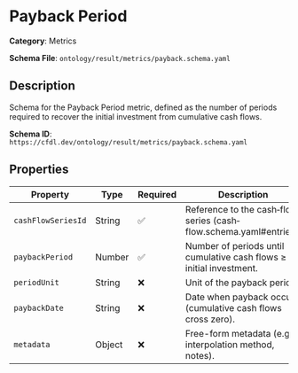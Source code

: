 # Payback Period

**Category**: Metrics

**Schema File**: `ontology/result/metrics/payback.schema.yaml`

## Description

Schema for the Payback Period metric, defined as the number of periods required to recover the initial investment from cumulative cash flows.


**Schema ID**: `https://cfdl.dev/ontology/result/metrics/payback.schema.yaml`

## Properties

| Property | Type | Required | Description |
|----------|------|----------|-------------|
| `cashFlowSeriesId` | String | ✅ | Reference to the cash‐flow series (cash‐flow.schema.yaml#entries). |
| `paybackPeriod` | Number | ✅ | Number of periods until cumulative cash flows ≥ initial investment. |
| `periodUnit` | String | ❌ | Unit of the payback period. |
| `paybackDate` | String | ❌ | Date when payback occurs (cumulative cash flows cross zero). |
| `metadata` | Object | ❌ | Free-form metadata (e.g. interpolation method, notes). |



